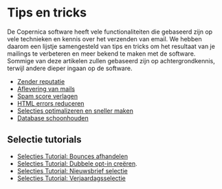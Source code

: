 # Tips en tricks

De Copernica software heeft vele functionaliteiten die gebaseerd zijn op 
vele technieken en kennis over het verzenden van email. We hebben daarom 
een lijstje samengesteld van tips en tricks om het resultaat van je mailings 
te verbeteren en meer bekend te maken met de software. Sommige van deze 
artikelen zullen gebaseerd zijn op achtergrondkennis, terwijl andere dieper 
ingaan op de software.

* [Zender reputatie](./sender-reputation)
* [Aflevering van mails](./deliverability)
* [Spam score verlagen](./some-tips-to-lower-your-email-spam-score)
* [HTML errors reduceren](./reducing-html-errors)
* [Selecties optimalizeren en sneller maken](./selections-optimization)
* [Database schoonhouden](./database-maintenance)

## Selectie tutorials

* [Selecties Tutorial: Bounces afhandelen](./automatically-process-bounces) 
* [Selecties Tutorial: Dubbele opt-in creëren](create-a-double-optin-for-new-subscribers).
* [Selecties Tutorial: Nieuwsbrief selectie](./create-a-mailing-list)
* [Selecties Tutorial: Verjaardagsselectie](./how-to-create-a-birthday-selection)
